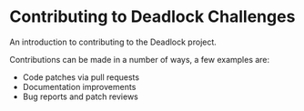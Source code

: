 # Contributing to Deadlock Challenges

An introduction to contributing to the Deadlock project.

Contributions can be made in a number of ways, a few examples are:

 * Code patches via pull requests
 * Documentation improvements
 * Bug reports and patch reviews
